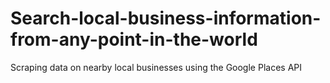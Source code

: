 # Search-local-business-information-from-any-point-in-the-world
Scraping data on nearby local businesses using the Google Places API
